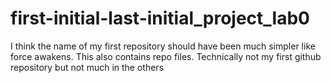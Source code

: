 # first-initial-last-initial_project_lab0
I think the name of my first repository should have been much simpler like force awakens. This also contains repo files.
Technically not my first github repository but not much in the others
